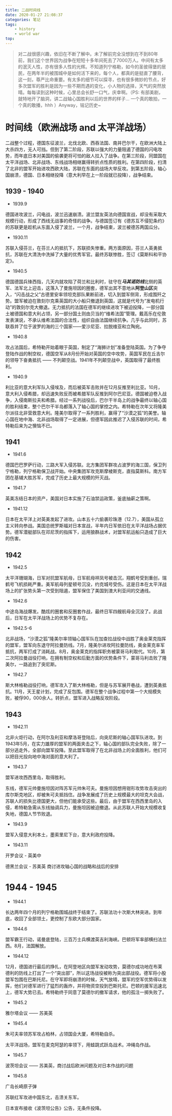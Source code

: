 ```yaml
---
title: 二战时间线
date: 2020-01-27 21:08:37
categories: 笔记
tags:
	- history
	- world war
top:
---
```

<!--toc-->
> 对二战很感兴趣，依旧在不断了解中。未了解前完全没想到在不到80年前，我们这个世界因为战争在短短十多年间死去了7000万人。中间有太多的泯灭人性，亦有很多人性的光辉。不知道列宁格勒，如今的圣彼得堡的居民，在两年半的被围城中是如何活下来的，每个人，都真的是挺直了腰背，这一刻，尊严比命重要。有太多的细节可以探寻，也有很多微妙的节点，好多次盟军的胜利是因为一些不期而遇的变化，小人物的选择，天气的突然放晴。每每读到这种时候，心里总会长舒一口气，庆幸啊。（PS: 有部美剧，就特地开了脑洞，讲二战轴心国胜利以后的世界的样子... 一个真的敢拍，一个真的敢播，hhh ）Anyway，铭记历史~ 

# 时间线（欧洲战场 and 太平洋战场）
二战整个过程，德国东征波兰，北伐北欧、西吞法国、南并巴尔干，在欧洲大陆上大杀四方，无人可挡。但到了第二阶段，苏联以强大的力量阻遏了德国的闪电攻势，而年底日本对美国的偷袭更将可怕的敌人拉入了战争。在第三阶段，同盟国在太平洋战场、北非战场、东线战场相继赢得转折点性质的胜利。在第四阶段，扫清了北非的盟军开始进攻西欧大陆，苏联在东面的战场大举反攻。到第五阶段，轴心国崩溃，德国、日本相继投降（意大利早在上一阶段就已投降），战争结束。

## 1939 - 1940 
+ 1939.9 

德国进攻波兰，闪电战，波兰迅速崩溃。波兰盟友英法向德国宣战，却没有采取大规模行动，形成了西线无战事的奇怪的战争。与德国签订有《德苏互不侵犯条约》的苏联更是趁机从东面入侵了波兰，一个月，战争结束，波兰被德苏两国瓜分。

+ 1930.11

苏联入侵芬兰，在芬兰人的抵抗下，苏联损失惨重。两方面原因，芬兰人英勇抵抗，苏联在大清洗中洗掉了大量的优秀军官。最终苏联惨胜，签订《莫斯科和平协定》。

+ 1940.5 

德国德国兵锋西指，几天内就攻陷了荷兰和比利时，驻守在***马其诺防线***北侧的英军、法军北上迎击，这落入了曼施坦因的圈套，德军出其不意地从**阿登山区**突入，“闪击战之父”古德里安率领坦克部队果断前进，切入到盟军侧背，形成围歼之势。盟军被迫在敦刻尔克乘英国的大小船只撤退到英国，这就是代号为“发电机行动”的敦刻尔克大撤退。无力抵抗的法国在德军的继续进攻下被迫投降，一部分国土被德国和意大利占领，另一部分国土则由贝当的“维希法国”管理。戴高乐在伦敦发表演说，不承认维希法国的合法性，组织自由法国继续抗争。几乎与此同时，苏联吞并了位于波罗的海的三个国家——爱沙尼亚、拉脱维亚和立陶宛。

+ 1940.8

攻占法国后，希特勒开始着眼于英国，制定了“海狮计划”准备登陆英国。为了争夺登陆作战的制空权，德国空军从8月份开始对英国的空中攻势，英国军民在丘吉尔的领导下奋勇抵抗 —— 不列颠空战。1941年不列颠空战中，英国取得了最终胜利。

+ 1940.9

利比亚的意大利军队入侵埃及，而后被英军击败并在12月反推至利比亚。10月，意大利入侵希腊，却迅速失败反而被希腊军队反推到阿尔巴尼亚。德国被迫卷入战争，入侵南斯拉夫和希腊。经过一系列战役后，巴尔干半岛上的战争最终以轴心国的胜利结束，整个巴尔干半岛都落入了轴心国的掌控之内。希特勒在次年又将隆美尔派往北非营救意大利。隆美尔取得了一系列胜利，赢得了“沙漠之狐”的美誉。轴心国在地中海、北非战场取得了一定进展，但德军因此推迟了入侵苏联的时间，希特勒后来为之懊恼不已。

## 1941

+ 1941.6

德国巴巴罗萨行动，三路大军入侵苏联。北方集团军群攻占波罗的海三国，保卫列宁格勒，列宁格勒保卫战开始。中央集团军攻克斯摩棱斯克，直指莫斯科。南方军团在基辅大胜苏军，完成了历史上最大规模的歼灭战。

+ 1941.7

英美冻结日本的资产，美国对日本实施了石油禁运政策，釜底抽薪之策啊。

+ 1941.12

日本在太平洋上对英美发起了进攻。山本五十六偷袭珍珠港（12.7），美国从孤立主义转向参战。美国总统罗斯福对日本宣战，半年内日军依旧在太平洋战场占据优势。德军潜艇部队在邓尼茨的指挥下，运用狼群战术，对盟军航运船只造成了巨大的伤害。 

## 1942

+ 1942.5 

太平洋珊瑚海，日军对抗盟军航母，日军航母祥凤号被击沉，翔鹤号受到重创，瑞鹤号飞机损耗严重。美军航母列星顿号沉没，约克城号受伤。这是日本在太平洋战场上的扩张势头第一次受到阻遏，盟军保住了美国到澳大利亚间的交通线。

+ 1942.6 

中途岛海战爆发。酷炫的圈套和反圈套作战，最终日军四艘航母全沉没了。此战后，日军在太平洋战场上的优势不复存在。

+ 1942.5-6

北非战场，“沙漠之狐”隆美尔率领轴心国军队在加查拉战役中战胜了奥金莱克指挥的盟军，盟军向东退守阿拉曼防线。7月，隆美尔进攻阿拉曼防线，奥金莱克率军抵抗，两军打成了消耗战。8月，奥金莱克的指挥职务被蒙哥马利取代。10月，第二次阿拉曼战役打响，在拥有制空权和后勤方面的优势条件下，蒙哥马利击败了隆美尔，一路追到了突尼斯。

+ 1942.7

斯大林格勒战役打响，德军攻入了斯大林格勒，但是与苏军展开巷战，遭到英勇抵抗。11月，天王星计划，完成了反包围。德军在整个战争过程中第一个大规模失败，被俘90，000余人。转折点，盟军进入战略反攻阶段。

## 1943

+ 1942.11 

北非火炬行动，在阿尔及利亚和摩洛哥登陆后，向突尼斯的轴心国军队进攻。到1943年5月，在实力雄厚的盟军的两面夹击之下，轴心国的部队完全失败，除了一部分逃走外，全部向盟军投降。至此盟军取得了在北非战场上的全面胜利，他们可以把目光投向地中海对面的意大利了。

+ 1943.7 

盟军进攻西西里岛，取得胜利。

东线，德军元帅曼施坦因对阵苏军元帅朱可夫。曼施坦因想用钳形攻势攻击突出的库尔斯克地区，却被朱可夫抵挡住。战争发展成了历史上规模最大的坦克大会战，苏联人的损失比德国更大，但他们能承受这些。最后，由于盟军在西西里岛的入侵，希特勒急需从东线抽调兵力，曼施坦因被迫撤退。从此苏联人开始大规模收复失地，德国人节节败退。

+ 1943.9

盟军入侵意大利本土，墨索里尼下台，意大利政府投降。

+ 1943.11

开罗会议 - 英美中

德黑兰会议 - 苏美英  商讨进攻轴心国的战略和战后的安排

# 1944 - 1945

+ 1944.1 

长达两年四个月的列宁格勒围城战终于结束了。苏联法功十次斯大林突进。到年底，收回了全部领土，更控制了东欧大部分国家。

+ 1944.6

盟军霸王行动，诺曼底登陆，三百万士兵横渡英吉利海峡。巴顿将军率部横扫法兰西。8月，法国解放。

+ 1944.12

12月，德国进行最后的挣扎，在阿登地区向盟军发动攻势，莫德尔成功地在布莱德利的防线上打出了一个“突出部”，所以这场战役被称为突出部战役。德军将小股盟军包围在巴斯托尼。在守军即将崩溃的时候，天气放晴，盟军的空军优势得以发挥，他们对德军进行了猛烈的轰炸，并将物资空投到巴斯托尼。巴顿的援军迅速北上，德军大势已去。希特勒终于同意了莫德尔的撤军请求，他的孤注一掷失败了。

+ 1945.2 

雅尔塔会议 —— 苏美英

+ 1945.4

朱可夫率领苏军攻占柏林，占领国会大厦，希特勒自杀。

太平洋战场，盟军在麦克阿瑟的率领下，用蛙跳式跃岛战术。冲绳岛作战。

+ 1945.7 

波茨坦会议 —— 苏美英，商讨战后欧洲问题及对日本作战的问题

+ 1945.8 

广岛长崎原子弹

苏联红军攻进中国东北，击溃关东军。

日本宣布接收《波茨坦公告》公告，无条件投降。